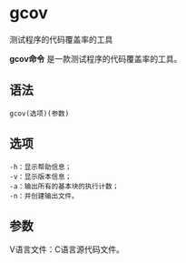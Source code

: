 # gcov

测试程序的代码覆盖率的工具


**gcov命令** 是一款测试程序的代码覆盖率的工具。

##  语法

```
gcov(选项)(参数)
```

##  选项

```
-h：显示帮助信息；
-v：显示版本信息；
-a：输出所有的基本块的执行计数；
-n：并创建输出文件。
```

##  参数

V语言文件：C语言源代码文件。


